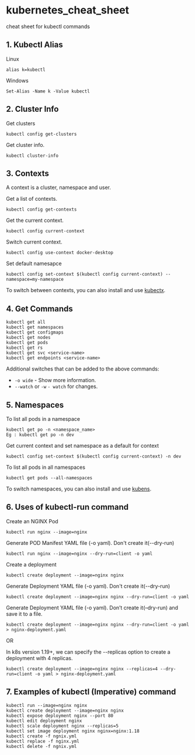 # kubernetes_cheat_sheet
cheat sheet for kubectl commands

## 1. Kubectl Alias
Linux
```
alias k=kubectl
```
Windows
```
Set-Alias -Name k -Value kubectl
```
## 2. Cluster Info
Get clusters
```
kubectl config get-clusters
```
Get cluster info.
```
kubectl cluster-info
```
## 3. Contexts
A context is a cluster, namespace and user.

Get a list of contexts.
```
kubectl config get-contexts
```
Get the current context.
```
kubectl config current-context
```
Switch current context.
```
kubectl config use-context docker-desktop
```
Set default namesapce
```
kubectl config set-context $(kubectl config current-context) --namespace=my-namespace
```
To switch between contexts, you can also install and use [kubectx](https://github.com/ahmetb/kubectx).

## 4. Get Commands
```
kubectl get all
kubectl get namespaces
kubectl get configmaps
kubectl get nodes
kubectl get pods
kubectl get rs
kubectl get svc <service-name>
kubectl get endpoints <service-name>
```
Additional switches that can be added to the above commands:

* `-o wide` - Show more information.
* `--watch` or `-w` `- watch` for changes.

## 5. Namespaces
To list all pods in a namespace
```
kubectl get po -n <namespace_name>
Eg : kubectl get po -n dev
```
Get current context and set namespace as a default for context
```
kubectl config set-context $(kubectl config current-context) -n dev
```
To list all pods in all namespaces
```
kubectl get pods --all-namespaces
```
To switch namespaces, you can also install and use [kubens](https://github.com/ahmetb/kubectx/blob/master/kubens).

## 6. Uses of kubectl-run command
Create an NGINX Pod
```
kubectl run nginx --image=nginx
```

Generate POD Manifest YAML file (-o yaml). Don't create it(--dry-run)

```
kubectl run nginx --image=nginx --dry-run=client -o yaml
```

Create a deployment
```
kubectl create deployment --image=nginx nginx
```

Generate Deployment YAML file (-o yaml). Don't create it(--dry-run)
```
kubectl create deployment --image=nginx nginx --dry-run=client -o yaml
```

Generate Deployment YAML file (-o yaml). Don’t create it(–dry-run) and save it to a file.
```
kubectl create deployment --image=nginx nginx --dry-run=client -o yaml > nginx-deployment.yaml
```

OR

In k8s version 1.19+, we can specify the --replicas option to create a deployment with 4 replicas.
```
kubectl create deployment --image=nginx nginx --replicas=4 --dry-run=client -o yaml > nginx-deployment.yaml
```
## 7. Examples of kubectl (Imperative) command
```
kubectl run --image=nginx nginx
kubectl create deployment --image=nginx nginx
kubectl expose deployment nginx --port 80
kubectl edit deployment nginx
kubectl scale deployment nginx --replicas=5
kubectl set image deployment nginx nginx=nginx:1.18
kubectl create -f ngnix.yml
kubectl replace -f nginx.yml
kubectl delete -f ngnix.yml
```
